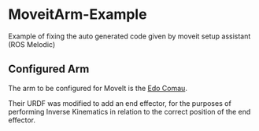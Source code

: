 # MoveitArm-Example

Example of fixing the auto generated code given by moveit setup assistant (ROS Melodic)

## Configured Arm

The arm to be configured for MoveIt is the [Edo Comau](https://github.com/dhiegomaga/eDO_description).

Their URDF was modified to add an end effector, for the purposes of performing Inverse Kinematics in relation to the correct position of the end effector.
